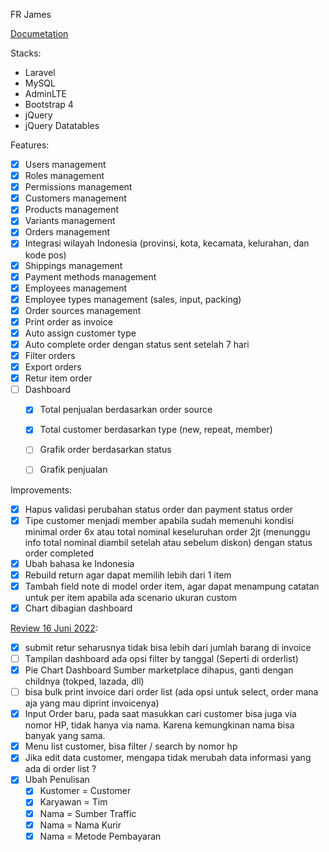 FR James

[Documetation](https://longhaired-wallaby-a66.notion.site/Fitur-Step-1-b368e4b6dfb24583ab5f7984b4921114)

Stacks:

- Laravel
- MySQL
- AdminLTE
- Bootstrap 4
- jQuery
- jQuery Datatables

Features:

- [x] Users management
- [x] Roles management
- [x] Permissions management
- [x] Customers management
- [x] Products management
- [x] Variants management
- [x] Orders management
- [x] Integrasi wilayah Indonesia (provinsi, kota, kecamata, kelurahan, dan kode pos)
- [x] Shippings management
- [x] Payment methods management
- [x] Employees management
- [x] Employee types management (sales, input, packing)
- [x] Order sources management
- [x] Print order as invoice
- [x] Auto assign customer type
- [x] Auto complete order dengan status sent setelah 7 hari
- [x] Filter orders
- [x] Export orders
- [x] Retur item order 
- [ ] Dashboard
  - [x] Total penjualan berdasarkan order source
  - [x] Total customer berdasarkan type (new, repeat, member)
  - [ ] Grafik order berdasarkan status
  - [ ] Grafik penjualan


Improvements:

- [x] Hapus validasi perubahan status order dan payment status order
- [x] Tipe customer menjadi member apabila sudah memenuhi kondisi minimal order 6x atau total nominal keseluruhan order 2jt (menunggu info total nominal diambil setelah atau sebelum diskon) dengan status order completed
- [x] Ubah bahasa ke Indonesia
- [x] Rebuild return agar dapat memilih lebih dari 1 item
- [x] Tambah field note di model order item, agar dapat menampung catatan untuk per item apabila ada scenario ukuran custom
- [x] Chart dibagian dashboard

[Review 16 Juni 2022](https://longhaired-wallaby-a66.notion.site/Review-2c3fb148b8dd42378a1142ceb9e5b621):

- [x]  submit retur seharusnya tidak bisa lebih dari jumlah barang di invoice
- [ ]  Tampilan dashboard ada opsi filter by tanggal (Seperti di orderlist)
- [x]  Pie Chart Dashboard Sumber marketplace dihapus, ganti dengan childnya (tokped, lazada, dll)
- [ ]  bisa bulk print invoice dari order list (ada opsi untuk select, order mana aja yang mau diprint invoicenya)
- [x]  Input Order baru, pada saat masukkan cari customer bisa juga via nomor HP, tidak hanya via nama. Karena kemungkinan nama bisa banyak yang sama.
- [x]  Menu list customer, bisa filter / search by nomor hp
- [x]  Jika edit data customer, mengapa tidak merubah data informasi yang ada di order list ?
- [x] Ubah Penulisan
  - [x]  Kustomer = Customer
  - [x]  Karyawan = Tim
  - [x]  Nama = Sumber Traffic
  - [x]  Nama = Nama Kurir
  - [x]  Nama = Metode Pembayaran
